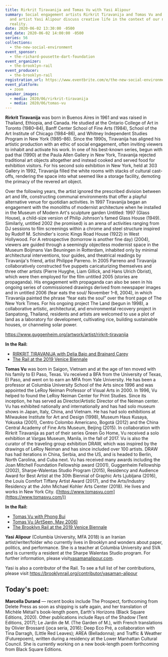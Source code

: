 ```yaml
---
title: Rirkrit Tiravanija and Tomas Vu with Yasi Alipour
summary: Social engagement artists Rirkrit Tiravanija and Tomas Vu and writer
  and artist Yasi Alipour discuss creative life in the context of our new social
  reality.
date: 2020-06-02 13:30:00 -0500
end_date: 2020-06-02 14:00:00 -0500
series: 56
collections:
  - the-new-social-environment
event_sponsor:
  - the-richard-pousette-dart-foundation
event_organizer:
  - the-brooklyn-rail
event_producer:
  - the-brooklyn-rail
registration_url: https://www.eventbrite.com/e/the-new-social-environment-56-rirkrit-tiravanija-tomas-vu-tickets-107120083052
event_platform:
  - zoom
speaker_images:
  - media: 2020/06/rirkrit-tiravanija
  - media: 2020/06/tomas-vu
---
```

**Rirkrit Tiravanija** was born in Buenos Aires in 1961 and was raised in Thailand, Ethiopia, and Canada. He studied at the Ontario College of Art in Toronto (1980–84), Banff Center School of Fine Arts (1984), School of the Art Institute of Chicago (1984–86), and Whitney Independent Studies Program in New York (1985–86). Since the 1990s, Tiravanija has aligned his artistic production with an ethic of social engagement, often inviting viewers to inhabit and activate his work. In one of his best-known series, begun with pad thai (1990) at the Paula Allen Gallery in New York, Tiravanija rejected traditional art objects altogether and instead cooked and served food for exhibition visitors. For his second solo exhibition in New York, held at 303 Gallery in 1992, Tiravanija filled the white rooms with stacks of cultural cast-offs, rendering the space into what seemed like a storage facility, demoting the primacy of the revered art object.

Over the following years, the artist ignored the prescribed division between art and life, constructing communal environments that offer a playful alternative venue for quotidian activities. In 1997 Tiravanija began an engagement with the monoliths of modernist architecture when he installed in the Museum of Modern Art's sculpture garden Untitled: 1997 (Glass House), a child-size version of Philip Johnson's famed Glass House (1949). Similarly, untitled 2002 (he promised) is an arena of activities ranging from DJ sessions to film screenings within a chrome and steel structure inspired by Rudolf M. Schindler's iconic Kings Road House (1922) in West Hollywood. For A retrospective (tomorrow is another fine day) (2004), viewers are guided through a seemingly objectless modernist space in the Museum Boijmans Van Beuningen in Rotterdam, inhabited only by minimal architectural interventions, tour guides, and theatrical readings by Tiravanija's friend, artist Philippe Parreno. In 2005 Parreno and Tiravanija collaboratively constructed five puppets caricaturizing themselves and three other artists (Pierre Huyghe, Liam Gillick, and Hans Ulrich Obrist), which were then employed for the film untitled 2005 (stories are propaganda). His engagement with propaganda can also be seen in his ongoing series of commissioned drawings derived from newspaper images and in untitled 2006 (fear eats the soul/ November 1–8, 2004), in which Tiravanija painted the phrase “fear eats the soul” over the front page of The New York Times. For his ongoing project The Land (begun in 1998), a collaborative artistic, architectural, and environmental recovery project in Sanpatong, Thailand, residents and artists are welcomed to use a plot of land as a laboratory for development‚ cultivating rice, building sustainable houses, or channeling solar power.

<https://www.guggenheim.org/artwork/artist/rirkrit-tiravanija>

**In the Rail:**

* [RIRKRIT TIRAVANIJA with Delia Bajo and Brainard Carey](https://brooklynrail.org/2004/02/art/rirkrit-tiravanija)
* [The Rail at the 2019 Venice Biennale](https://venice.brooklynrail.org/)



**Tomas Vu** was born in Saigon, Vietnam and at the age of ten moved with his family to El Paso, Texas. Vu received a BFA from the University of Texas, El Paso, and went on to earn an MFA from Yale University. He has been a professor at Columbia University School of the Arts since 1996 and was appointed the LeRoy Neiman Professor of Visual Arts in 2000. In 1996, Vu helped to found the LeRoy Neiman Center for Print Studies. Since its inception, he has served as Director/Artistic Director of the Neiman center. Vu has exhibited nationally and internationally and has had solo museum shows in Japan, Italy, China, and Vietnam. He has had solo exhibitions at Milwaukee Institute for Art and Design (1998), Museum Haus Kusaya, Yokuska (2001), Centro Colombo Americano, Bogotá (2012) and the China Central Academy of Fine Arts Museum, Beijing (2015). In collaboration with Rirkrit Tiravanija as part of their series Green Go Home, Vu received a solo exhibition at Vargas Museum, Manila, in the fall of 2017. Vu is also the curator of the traveling group exhibition DRAW, which was inspired by the drawings of LeRoy Neiman and has since included over 100 artists. DRAW has had iterations in China, Serbia, and the US, and is headed to Berlin, North Carolina, and Cuba next. Vu has received many awards including the Joan Mitchell Foundation Fellowship award (2001), Guggenheim Fellowship (2002), Sharpe-Walentas Studio Program (2015), Residency and Audience Award for Best Artist at the 30th Biennial of Graphic Arts Ljubljana (2016), the Louis Comfort Tiffany Artist Award (2017), and the Arts/Industry Residency at the John Michael Kohler Arts Center (2018). He lives and works in New York City. ([https://www.tomasvu.com](https://www.tomasvu.com/))

**In the Rail:**

* [Tomas Vu with Phong Bui](https://brooklynrail.org/2019/09/art/TOMAS-VU-with-Phong-Bui)
* [Tomas Vu (ArtSeen, May 2006)](https://brooklynrail.org/2006/05/artseen/tomas-vu)
* [The Brooklyn Rail at the 2019 Venice Biennale](https://venice.brooklynrail.org/)



**Yasi Alipour** (Columbia University, MFA 2018) is an Iranian artist/writer/folder who currently lives in Brooklyn and wonders about paper, politics, and performance. She is a teacher at Columbia University and SVA and is currently a resident at the Sharpe Walentas Studio program. For further information, please visit[yasamanalipour.com](http://www.yasamanalipour.com/).

Yasi is also a contributor of the Rail. To see a full list of her contributions, please visit <https://brooklynrail.org/contributor/yasaman-alipour>



## Today's poet:

**Marcella Durand** — recent books include The Prospect, forthcoming from Delete Press as soon as shipping is safe again, and her translation of Michèle Métail's book-length poem, Earth's Horizons (Black Square Editions, 2020). Other publications include Rays of the Shadow (Tent Editions, 2017); Le Jardin de M. (The Garden of M.), with French translations by Olivier Brossard (joca seria, 2016); Deep Eco Pré, a collaboration with Tina Darragh, (Little Red Leaves); AREA (Belladonna); and Traffic & Weather (Futurepoem), written during a residency at the Lower Manhattan Cultural Council. She is currently working on a new book-length poem forthcoming from Black Square Editions.
